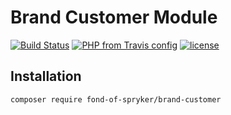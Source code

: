 # Brand Customer Module
[![Build Status](https://travis-ci.org/fond-of/spryker-brand-customer.svg?branch=master)](https://travis-ci.org/fond-of/spryker-brand-customer)
[![PHP from Travis config](https://img.shields.io/travis/php-v/symfony/symfony.svg)](https://php.net/)
[![license](https://img.shields.io/github/license/mashape/apistatus.svg)](https://packagist.org/packages/fond-of-spryker/brand-customer)

## Installation

```
composer require fond-of-spryker/brand-customer
```
